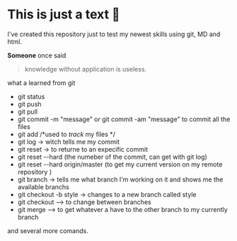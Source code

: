 # This is just a text :clap:

I've created this repository just to test my newest skills using git, MD and html.

**Someone** once said 
>knowledge without application is useless.

what a learned from git

* git status
* git push
* git pull
* git commit -m "message" or git commit -am "message" to commit all the files
* git add <file name>  /*used to _track_ my files */
* git log -> witch tells me my commit
* git reset -> to returne to an expecific commit
* git reset --hard <commit> (the numeber of the commit, can get with git log)
* git reset --hard origin/master (to get my current version on my remote repository )
* git branch -> tells me what branch I'm working on it and shows me the available branchs
* git checkout -b style -> changes to a new branch called style
* git checkout <name of the branch> --> to change between branches
* git merge <branch name> --> to get whatever a have to the other branch to my currently branch
 
 and several more comands.
